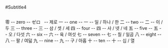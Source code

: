 #Subtitle4

##

零 -- zero -- ゼロ   -- 제로
一 -- one -- 一 -- 일 / 하나 / 한
二 -- two -- 二 -- 이 / 두
三 -- three -- 三 -- 삼 / 셋 / 세
四 -- four -- 四 -- 사 / 넷 / 네
五 -- five -- 五 -- 오 / 다섯
六 -- six -- 六 -- 육 / 여섯
七 -- seven -- 七 -- 칠 / 일곱
八 -- eight -- 八 -- 팔 / 여덟
九 -- nine -- 九 -- 구 / 아홉
十 -- ten -- 十 -- 십 / 열
